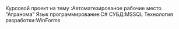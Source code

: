 Курсовой проект на тему :Автоматезированое рабочие место "Агранома"
Язык программирование:C# СУБД:MSSQL
Технология разработки:WinForms
